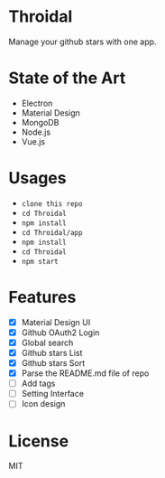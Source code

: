 # Throidal
Manage your github stars with one app.

# State of the Art

- Electron
- Material Design
- MongoDB
- Node.js
- Vue.js

# Usages

- `clone this repo`
- `cd Throidal`
- `npm install`
- `cd Throidal/app`
- `npm install`
- `cd Throidal`
- `npm start`

# Features

- [x] Material Design UI
- [x] Github OAuth2 Login
- [x] Global search
- [x] Github stars List
- [x] Github stars Sort
- [x] Parse the README.md file of repo
- [ ] Add tags
- [ ] Setting Interface
- [ ] Icon design

# License

MIT
